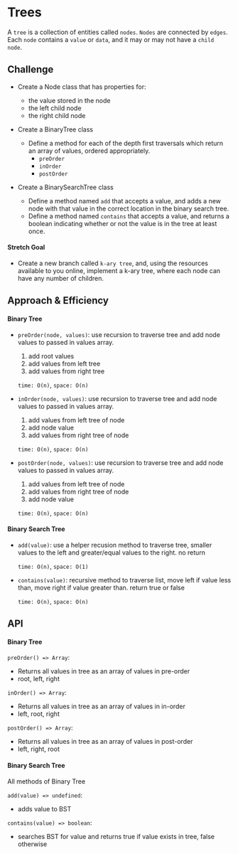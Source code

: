 # Trees

A `tree` is a collection of entities called `nodes`. `Nodes` are connected by `edges`. Each `node` contains a `value` or `data`, and it may or may not have a `child node`.


## Challenge

- Create a Node class that has properties for:
  - the value stored in the node
  - the left child node
  - the right child node

- Create a BinaryTree class
  - Define a method for each of the depth first traversals which return an array of values, ordered appropriately.
    - `preOrder`
    - `inOrder`
    - `postOrder`
- Create a BinarySearchTree class
  - Define a method named `add` that accepts a value, and adds a new node with that value in the correct location in the binary search tree.
  - Define a method named `contains` that accepts a value, and returns a boolean indicating whether or not the value is in the tree at least once.


#### Stretch Goal

- Create a new branch called `k-ary tree`, and, using the resources available to you online, implement a k-ary tree, where each node can have any number of children.


## Approach & Efficiency

#### Binary Tree
- `preOrder(node, values)`: use recursion to traverse tree and add node values to passed in values array.

    1) add root values
    2) add values from left tree
    3) add values from right tree
    
    `time: O(n)`, `space: O(n)`

- `inOrder(node, values)`: use recursion to traverse tree and add node values to passed in values array.

    1) add values from left tree of node
    2) add node value
    3) add values from right tree of node

    `time: O(n)`, `space: O(n)`

- `postOrder(node, values)`: use recursion to traverse tree and add node values to passed in values array.

    1) add values from left tree of node
    2) add values from right tree of node
    3) add node value

    `time: O(n)`, `space: O(n)`

#### Binary Search Tree

- `add(value)`: use a helper recusion method to traverse tree, smaller values to the left and greater/equal values to the right. no return

    `time: O(n)`, `space: O(1)`

- `contains(value)`: recursive method to traverse list, move left if value less than, move right if value greater than. return true or false

    `time: O(n)`, `space: O(n)`

## API

#### Binary Tree

`preOrder() => Array`:

- Returns all values in tree as an array of values in pre-order
- root, left, right

`inOrder() => Array`:

- Returns all values in tree as an array of values in in-order
- left, root, right

`postOrder() => Array`:

- Returns all values in tree as an array of values in post-order
- left, right, root

#### Binary Search Tree

All methods of Binary Tree

`add(value) => undefined`:

- adds value to BST

`contains(value) => boolean`:

- searches BST for value and returns true if value exists in tree, false otherwise